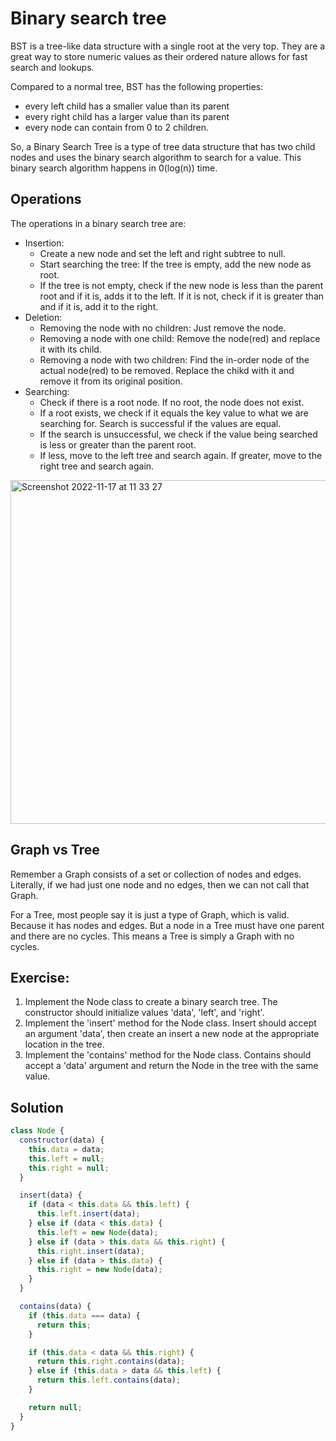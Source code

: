 # Binary search tree

BST is a tree-like data structure with a single root at the very top. They are a great way to store numeric values as their ordered nature allows for fast search and lookups.

Compared to a normal tree, BST has the following properties:
- every left child has a smaller value than its parent
- every right child has a larger value than its parent
- every node can contain from 0 to 2 children.

So, a Binary Search Tree is a type of tree data structure that has two child nodes and uses the binary search algorithm to search for a value. This binary search algorithm happens in 0(log(n)) time.

## Operations

The operations in a binary search tree are:
- Insertion:
   - Create a new node and set the left and right subtree to null.
   - Start searching the tree: If the tree is empty, add the new node as root.
   - If the tree is not empty, check if the new node is less than the parent root and if it is, adds it to the left. If it is not, check if it is greater      than and if it is, add it to the right.
- Deletion:
   - Removing the node with no children: Just remove the node.
   - Removing a node with one child: Remove the node(red) and replace it with its child.
   - Removing a node with two children: Find the in-order node of the actual node(red) to be removed. Replace the chikd with it and remove it from its         original position.
- Searching:
   - Check if there is a root node. If no root, the node does not exist.
   - If a root exists, we check if it equals the key value to what we are searching for. Search is successful if the values are equal.
   - If the search is unsuccessful, we check if the value being searched is less or greater than the parent root.
   - If less, move to the left tree and search again. If greater, move to the right tree and search again.

<img width="550" alt="Screenshot 2022-11-17 at 11 33 27" src="https://user-images.githubusercontent.com/30498113/202409557-d609a7d6-b71e-42d8-ba8e-44f7c09688f8.png">

## Graph vs Tree

Remember a Graph consists of a set or collection of nodes and edges. Literally, if we had just one node and no edges, then we can not call that Graph.

For a Tree, most people say it is just a type of Graph, which is valid. Because it has nodes and edges. But a node in a Tree must have one parent and there are no cycles. This means a Tree is simply a Graph with no cycles.

## Exercise:

1. Implement the Node class to create
   a binary search tree. The constructor
   should initialize values 'data', 'left',
   and 'right'.
2. Implement the 'insert' method for the
   Node class. Insert should accept an argument
   'data', then create an insert a new node
   at the appropriate location in the tree.
3. Implement the 'contains' method for the Node
   class. Contains should accept a 'data' argument
   and return the Node in the tree with the same value.

## Solution

```js
class Node {
  constructor(data) {
    this.data = data;
    this.left = null;
    this.right = null;
  }

  insert(data) {
    if (data < this.data && this.left) {
      this.left.insert(data);
    } else if (data < this.data) {
      this.left = new Node(data);
    } else if (data > this.data && this.right) {
      this.right.insert(data);
    } else if (data > this.data) {
      this.right = new Node(data);
    }
  }

  contains(data) {
    if (this.data === data) {
      return this;
    }

    if (this.data < data && this.right) {
      return this.right.contains(data);
    } else if (this.data > data && this.left) {
      return this.left.contains(data);
    }

    return null;
  }
}
```
